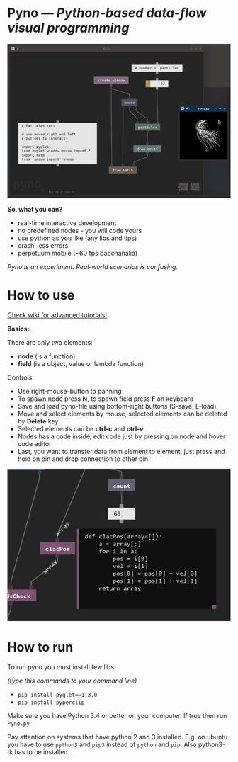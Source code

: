 # Pyno — *Python-based data-flow visual programming*
![Pyno](screenshots/particles.png)

**So, what you can?**
- real-time interactive development
- no predefined nodes - you will code yours 
- use python as you like (any libs and tips)
- crash-less errors
- perpetuum mobile (~60 fps bacchanalia)

*Pyno is an experiment. Real-world scenarios is confusing.*

# How to use

[Check wiki for advanced tutorials!](https://github.com/honix/Pyno/wiki)

**Basics:**

There are only two elements:
- **node** (is a function)
- **field** (is a object, value or lambda function)

Controls:
- Use right-mouse-button to panning
- To spawn node press **N**, to spawn field press **F** on keyboard
- Save and load pyno-file using bottom-right buttons (S-save, L-load)
- Move and select elements by mouse, selected elements can be deleted by **Delete** key
- Selected elements can be **ctrl-c** and **ctrl-v**
- Nodes has a code inside, edit code just by pressing on node and hover code editor
- Last, you want to transfer data from element to element, just press and hold on pin and drop connection to other pin

![Pyno](screenshots/edit.png)

# How to run
To run pyno you must install few libs:

*(type this commands to your command line)*

* ```pip install pyglet==1.3.0```
* ```pip install pyperclip```

Make sure you have Python 3.4 or better on your computer. If true then run ```Pyno.py```

Pay attention on systems that have python 2 and 3 installed. E.g. on ubuntu you have to use
`python3` and `pip3` instead of `python` and `pip`. Also python3-tk has to be installed.
